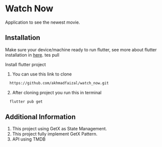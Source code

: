 # Watch Now

Application to see the newest movie.

## Installation

Make sure your device/machine ready to run flutter, see more about flutter installation in [here](https://docs.flutter.dev/get-started/install). tes pull

Install flutter project

1. You can use this link to clone
```bash
  https://github.com/akhmadfaizal/watch_now.git
```
2. After cloning project you run this in terminal
```bash
  flutter pub get
```
## Additional Information

1. This project using GetX as State Management.
2. This project fully implement GetX Pattern.
3. API using TMDB
